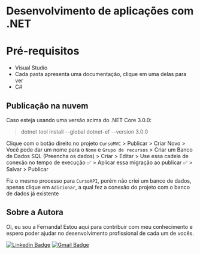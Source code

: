 # Desenvolvimento de aplicações com .NET
# Pré-requisitos
- Visual Studio
- Cada pasta apresenta uma documentação, clique em uma delas para ver 
- C#

## Publicação na nuvem
Caso esteja usando uma versão acima do .NET Core 3.0.0:
>dotnet tool install --global dotnet-ef --version 3.0.0

Clique com o botão direito no projeto `CursoMVC` > Publicar > Criar Novo > Você pode dar um nome para o `Nome` e `Grupo de recursos` > Criar um Banco de Dados SQL (Preencha os dados) > Criar > Editar > Use essa cadeia de conexão no tempo de execução ✅ > Aplicar essa migração ao publicar ✅ > Salvar > Publicar 

Fiz o mesmo processo para `CursoAPI`, porém não criei um banco de dados, apenas clique em `Adicionar`, a qual fez a conexão do projeto com o banco de dados já existente

## Sobre a Autora
Oi, eu sou a Fernanda! Estou aqui para contribuir com meu conhecimento e espero poder ajudar no desenvolvimento profissional de cada um de vocês.

[![Linkedin Badge](https://img.shields.io/badge/-Fernanda_Maki_Hirose-blue?style=flat-square&logo=Linkedin&logoColor=white&link=https://www.linkedin.com/in/fernanda-maki-hirose-801117208/)](https://www.linkedin.com/in/fernanda-maki-hirose-801117208/)  [![Gmail Badge](https://img.shields.io/badge/-femahi2020@gmail.com-c14438?style=flat-square&logo=Gmail&logoColor=white&link=mailto:femahi2020@gmail.com)](mailto:femahi2020@gmail.com)
